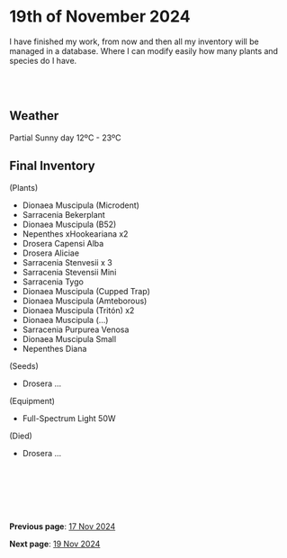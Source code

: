 # 19th of November 2024

I have finished my work, from now and then all my inventory will be managed in a database. Where I can modify easily how many plants and species do I have.



<br><br>



## Weather

Partial Sunny day 12ºC - 23ºC


## Final Inventory

(Plants)
- Dionaea Muscipula (Microdent)
- Sarracenia Bekerplant
- Dionaea Muscipula (B52)
- Nepenthes xHookeariana x2
- Drosera Capensi Alba
- Drosera Aliciae
- Sarracenia Stenvesii x 3
- Sarracenia Stevensii Mini
- Sarracenia Tygo
- Dionaea Muscipula (Cupped Trap)
- Dionaea Muscipula (Amteborous)
- Dionaea Muscipula (Tritón) x2
- Dionaea Muscipula (...)
- Sarracenia Purpurea Venosa
- Dionaea Muscipula Small
- Nepenthes Diana

(Seeds)
- Drosera ...

(Equipment)
- Full-Spectrum Light 50W

(Died)
- Drosera ...

<br>
<br>
<br>
<br>
<br>

**Previous page**: <a href="./17_nov_2024">17 Nov 2024</a>

**Next page**: <a href="./19_nov_2024">19 Nov 2024</a>
<br>
<br>
<br>
<br>
<br>
<br>